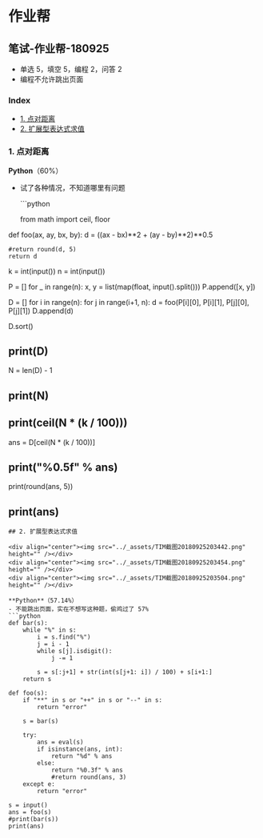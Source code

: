 # 作业帮

## 笔试-作业帮-180925

* 单选 5，填空 5，编程 2，问答 2
* 编程不允许跳出页面

### Index

* [1. 点对距离](bi-shi-zuo-ye-bang-180925.md#1-点对距离)
* [2. 扩展型表达式求值](bi-shi-zuo-ye-bang-180925.md#2-扩展型表达式求值)

### 1. 点对距离

**Python**（60%）

* 试了各种情况，不知道哪里有问题

  \`\`\`python

  from math import ceil, floor

def foo\(ax, ay, bx, by\): d = \(\(ax - bx\)**2 + \(ay - by\)**2\)\*\*0.5

```text
#return round(d, 5)
return d
```

k = int\(input\(\)\) n = int\(input\(\)\)

P = \[\] for \_ in range\(n\): x, y = list\(map\(float, input\(\).split\(\)\)\) P.append\(\[x, y\]\)

D = \[\] for i in range\(n\): for j in range\(i+1, n\): d = foo\(P\[i\]\[0\], P\[i\]\[1\], P\[j\]\[0\], P\[j\]\[1\]\) D.append\(d\)

D.sort\(\)

## print\(D\)

N = len\(D\) - 1

## print\(N\)

## print\(ceil\(N \* \(k / 100\)\)\)

ans = D\[ceil\(N \* \(k / 100\)\)\]

## print\("%0.5f" % ans\)

print\(round\(ans, 5\)\)

## print\(ans\)

```text
## 2. 扩展型表达式求值

<div align="center"><img src="../_assets/TIM截图20180925203442.png" height="" /></div>
<div align="center"><img src="../_assets/TIM截图20180925203454.png" height="" /></div>
<div align="center"><img src="../_assets/TIM截图20180925203504.png" height="" /></div>

**Python**（57.14%）
- 不能跳出页面，实在不想写这种题，偷鸡过了 57%
```python
def bar(s):
    while "%" in s:
        i = s.find("%")
        j = i - 1
        while s[j].isdigit():
            j -= 1

        s = s[:j+1] + str(int(s[j+1: i]) / 100) + s[i+1:]
    return s

def foo(s):
    if "**" in s or "++" in s or "--" in s:
        return "error"

    s = bar(s)

    try:
        ans = eval(s)
        if isinstance(ans, int):
            return "%d" % ans
        else:
            return "%0.3f" % ans
            #return round(ans, 3)
    except e:
        return "error"

s = input()
ans = foo(s)
#print(bar(s))
print(ans)
```


